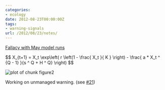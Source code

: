 ```yaml
---
categories:
- ecology
date: 2012-08-23T00:00:00Z
tags:
- warning-signals
url: /2012/08/23/notes/
---
```


[Fallacy with May model runs](https://github.com/cboettig/earlywarning/issues/5)

<div>
$$ X_{t+1} = X_t \exp\left( r \left(1 - \frac{ X_t }{ K } \right) - \frac{ a * X_t ^ {Q - 1} }{s ^ Q + H ^ Q} \right) $$
</div>


![plot of chunk figure2](http://farm9.staticflickr.com/8435/7846795570_87ac2e71fd_o.png) 


Working on unmanaged warning. (see [#21](https://github.com/cboettig/pdg_control/issues/21))
